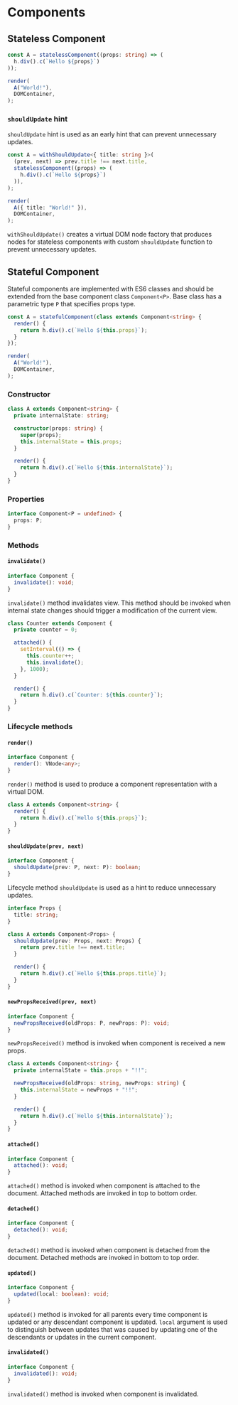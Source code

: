 # Components

## Stateless Component

```ts
const A = statelessComponent((props: string) => (
  h.div().c(`Hello ${props}`)
));

render(
  A("World!"),
  DOMContainer,
);
```

### `shouldUpdate` hint

`shouldUpdate` hint is used as an early hint that can prevent unnecessary updates.

```ts
const A = withShouldUpdate<{ title: string }>(
  (prev, next) => prev.title !== next.title,
  statelessComponent((props) => (
    h.div().c(`Hello ${props}`)
  )),
);

render(
  A({ title: "World!" }),
  DOMContainer,
);
```

`withShouldUpdate()` creates a virtual DOM node factory that produces nodes for stateless components with custom
`shouldUpdate` function to prevent unnecessary updates.

## Stateful Component

Stateful components are implemented with ES6 classes and should be extended from the base component class
`Component<P>`. Base class has a parametric type `P` that specifies props type.

```ts
const A = statefulComponent(class extends Component<string> {
  render() {
    return h.div().c(`Hello ${this.props}`);
  }
});

render(
  A("World!"),
  DOMContainer,
);
```

### Constructor

```ts
class A extends Component<string> {
  private internalState: string;

  constructor(props: string) {
    super(props);
    this.internalState = this.props;
  }

  render() {
    return h.div().c(`Hello ${this.internalState}`);
  }
}
```

### Properties

```ts
interface Component<P = undefined> {
  props: P;
}
```

### Methods

#### `invalidate()`

```ts
interface Component {
  invalidate(): void;
}
```

`invalidate()` method invalidates view. This method should be invoked when internal state changes should trigger a
modification of the current view.

```ts
class Counter extends Component {
  private counter = 0;

  attached() {
    setInterval(() => {
      this.counter++;
      this.invalidate();
    }, 1000);
  }

  render() {
    return h.div().c(`Counter: ${this.counter}`);
  }
}
```

### Lifecycle methods

#### `render()`

```ts
interface Component {
  render(): VNode<any>;
}
```

`render()` method is used to produce a component representation with a virtual DOM.

```ts
class A extends Component<string> {
  render() {
    return h.div().c(`Hello ${this.props}`);
  }
}
```

#### `shouldUpdate(prev, next)`

```ts
interface Component {
  shouldUpdate(prev: P, next: P): boolean;
}
```

Lifecycle method `shouldUpdate` is used as a hint to reduce unnecessary updates.

```ts
interface Props {
  title: string;
}

class A extends Component<Props> {
  shouldUpdate(prev: Props, next: Props) {
    return prev.title !== next.title;
  }

  render() {
    return h.div().c(`Hello ${this.props.title}`);
  }
}
```

#### `newPropsReceived(prev, next)`

```ts
interface Component {
  newPropsReceived(oldProps: P, newProps: P): void;
}
```

`newPropsReceived()` method is invoked when component is received a new props.

```ts
class A extends Component<string> {
  private internalState = this.props + "!!";

  newPropsReceived(oldProps: string, newProps: string) {
    this.internalState = newProps + "!!";
  }

  render() {
    return h.div().c(`Hello ${this.internalState}`);
  }
}
```

#### `attached()`

```ts
interface Component {
  attached(): void;
}
```

`attached()` method is invoked when component is attached to the document. Attached methods are invoked in top to
bottom order.

#### `detached()`

```ts
interface Component {
  detached(): void;
}
```

`detached()` method is invoked when component is detached from the document. Detached methods are invoked in bottom to
top order.

#### `updated()`

```ts
interface Component {
  updated(local: boolean): void;
}
```

`updated()` method is invoked for all parents every time component is updated or any descendant component is updated.
`local` argument is used to distinguish between updates that was caused by updating one of the descendants or
updates in the current component.

#### `invalidated()`

```ts
interface Component {
  invalidated(): void;
}
```

`invalidated()` method is invoked when component is invalidated.
